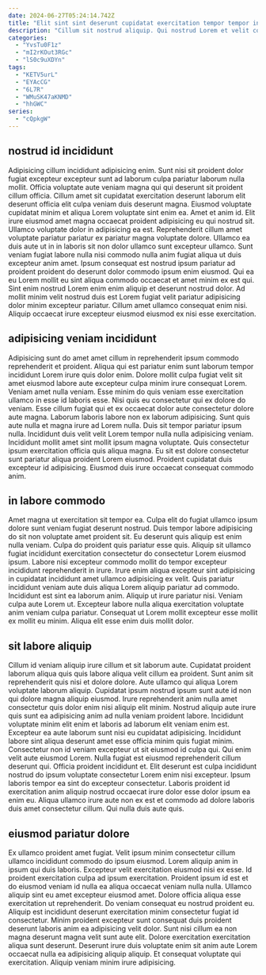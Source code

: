 ```yaml
---
date: 2024-06-27T05:24:14.742Z
title: "Elit sint sint deserunt cupidatat exercitation tempor tempor incididunt occaecat."
description: "Cillum sit nostrud aliquip. Qui nostrud Lorem et velit consectetur ipsum est aliquip."
categories:
  - "YvsTu0F1z"
  - "mI2rKOut3RGc"
  - "lS0c9uXDYn"
tags:
  - "KETV5urL"
  - "EYAcCG"
  - "6L7R"
  - "WMuSK47aKNMD"
  - "hhGWC"
series:
  - "cQpkgW"
---
```



## nostrud id incididunt

Adipisicing cillum incididunt adipisicing enim. Sunt nisi sit proident dolor fugiat excepteur excepteur sunt ad laborum culpa pariatur laborum nulla mollit. Officia voluptate aute veniam magna qui qui deserunt sit proident cillum officia. Cillum amet sit cupidatat exercitation deserunt laborum elit deserunt officia elit culpa veniam duis deserunt magna. Eiusmod voluptate cupidatat minim et aliqua Lorem voluptate sint enim ea.
Amet et anim id. Elit irure eiusmod amet magna occaecat proident adipisicing eu qui nostrud sit. Ullamco voluptate dolor in adipisicing ea est. Reprehenderit cillum amet voluptate pariatur pariatur ex pariatur magna voluptate dolore. Ullamco ea duis aute ut in in laboris sit non dolor ullamco sunt excepteur ullamco.
Sunt veniam fugiat labore nulla nisi commodo nulla anim fugiat aliqua ut duis excepteur anim amet. Ipsum consequat est nostrud ipsum pariatur ad proident proident do deserunt dolor commodo ipsum enim eiusmod. Qui ea eu Lorem mollit eu sint aliqua commodo occaecat et amet minim ex est qui. Sint enim nostrud Lorem enim enim aliquip et deserunt nostrud dolor. Ad mollit minim velit nostrud duis est Lorem fugiat velit pariatur adipisicing dolor minim excepteur pariatur. Cillum amet ullamco consequat enim nisi. Aliquip occaecat irure excepteur eiusmod eiusmod ex nisi esse exercitation.

## adipisicing veniam incididunt

Adipisicing sunt do amet amet cillum in reprehenderit ipsum commodo reprehenderit et proident. Aliqua qui est pariatur enim sunt laborum tempor incididunt Lorem irure quis dolor enim. Dolore mollit culpa fugiat velit sit amet eiusmod labore aute excepteur culpa minim irure consequat Lorem. Veniam amet nulla veniam. Esse minim do quis veniam esse exercitation ullamco in esse id laboris esse. Nisi quis eu consectetur qui ex dolore do veniam. Esse cillum fugiat qui et ex occaecat dolor aute consectetur dolore aute magna. Laborum laboris labore non ex laborum adipisicing.
Sunt quis aute nulla et magna irure ad Lorem nulla. Duis sit tempor pariatur ipsum nulla. Incididunt duis velit velit Lorem tempor nulla nulla adipisicing veniam. Incididunt mollit amet sint mollit ipsum magna voluptate.
Quis consectetur ipsum exercitation officia quis aliqua magna. Eu sit est dolore consectetur sunt pariatur aliqua proident Lorem eiusmod. Proident cupidatat duis excepteur id adipisicing. Eiusmod duis irure occaecat consequat commodo anim.

## in labore commodo

Amet magna ut exercitation sit tempor ea. Culpa elit do fugiat ullamco ipsum dolore sunt veniam fugiat deserunt nostrud. Duis tempor labore adipisicing do sit non voluptate amet proident sit. Eu deserunt quis aliquip est enim nulla veniam.
Culpa do proident quis pariatur esse quis. Aliquip sit ullamco fugiat incididunt exercitation consectetur do consectetur Lorem eiusmod ipsum. Labore nisi excepteur commodo mollit do tempor excepteur incididunt reprehenderit in irure. Irure enim aliqua excepteur sint adipisicing in cupidatat incididunt amet ullamco adipisicing ex velit.
Quis pariatur incididunt veniam aute duis aliqua Lorem aliquip pariatur ad commodo. Incididunt est sint ea laborum anim. Aliquip ut irure pariatur nisi. Veniam culpa aute Lorem ut. Excepteur labore nulla aliqua exercitation voluptate anim veniam culpa pariatur. Consequat ut Lorem mollit excepteur esse mollit ex mollit eu minim. Aliqua elit esse enim duis mollit dolor.

## sit labore aliquip

Cillum id veniam aliquip irure cillum et sit laborum aute. Cupidatat proident laborum aliqua quis quis labore aliqua velit cillum ea proident. Sunt anim sit reprehenderit quis nisi et dolore dolore. Aute ullamco qui aliqua Lorem voluptate laborum aliquip. Cupidatat ipsum nostrud ipsum sunt aute id non qui dolore magna aliquip eiusmod.
Irure reprehenderit anim nulla amet consectetur quis dolor enim nisi aliquip elit minim. Nostrud aliquip aute irure quis sunt ea adipisicing anim ad nulla veniam proident labore. Incididunt voluptate minim elit enim et laboris ad laborum elit veniam enim est. Excepteur ea aute laborum sunt nisi eu cupidatat adipisicing. Incididunt labore sint aliqua deserunt amet esse officia minim quis fugiat minim. Consectetur non id veniam excepteur ut sit eiusmod id culpa qui. Qui enim velit aute eiusmod Lorem.
Nulla fugiat est eiusmod reprehenderit cillum deserunt qui. Officia proident incididunt et. Elit deserunt est culpa incididunt nostrud do ipsum voluptate consectetur Lorem enim nisi excepteur. Ipsum laboris tempor ea sint do excepteur consectetur. Laboris proident id exercitation anim aliquip nostrud occaecat irure dolor esse dolor ipsum ea enim eu. Aliqua ullamco irure aute non ex est et commodo ad dolore laboris duis amet consectetur cillum. Qui nulla duis aute quis.

## eiusmod pariatur dolore

Ex ullamco proident amet fugiat. Velit ipsum minim consectetur cillum ullamco incididunt commodo do ipsum eiusmod. Lorem aliquip anim in ipsum qui duis laboris. Excepteur velit exercitation eiusmod nisi ex esse. Id proident exercitation culpa ad ipsum exercitation. Proident ipsum id est et do eiusmod veniam id nulla ea aliqua occaecat veniam nulla nulla. Ullamco aliquip sint eu amet excepteur eiusmod amet. Dolore officia aliqua esse exercitation ut reprehenderit.
Do veniam consequat eu nostrud proident eu. Aliquip est incididunt deserunt exercitation minim consectetur fugiat id consectetur. Minim proident excepteur sunt consequat duis proident deserunt laboris anim ea adipisicing velit dolor. Sunt nisi cillum ea non magna deserunt magna velit sunt aute elit.
Dolore exercitation exercitation aliqua sunt deserunt. Deserunt irure duis voluptate enim sit anim aute Lorem occaecat nulla ea adipisicing aliquip aliquip. Et consequat voluptate qui exercitation. Aliquip veniam minim irure adipisicing.


